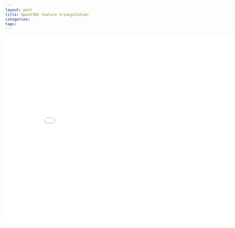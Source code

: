 ```yaml
---
layout: post
title: OpenVINS feature triangulation
categories:
tags:
---
```


<center><embed src="/pdfs/posts/Openvins feature initialization.pdf" width="850" height="600"></center>
